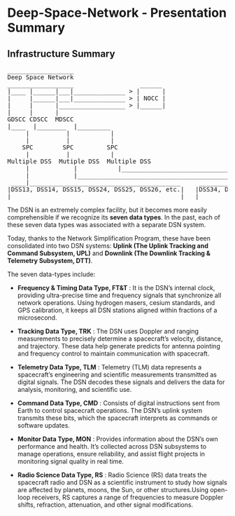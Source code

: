 # Deep-Space-Network - Presentation Summary

## Infrastructure Summary
<pre>
__________________
Deep Space Network
__________________                  ______  
|____ |______|___|______________ > |      |
|     |______|___|______________ > | NOCC |
|     |      |__________________ > |______|
|     |      |                       
GDSCC CDSCC  MDSCC
|____  |________  |_________
     |          |           |
     |          |           |
    SPC        SPC         SPC
     |          |           |
Multiple DSS  Mutiple DSS  Multiple DSS
     |            |           |________________________________________________________________
     |            |_________________________________________                                   |
 ____|_________________________________________     ________|____________________     _________|______________________
|DSS13, DSS14, DSS15, DSS24, DSS25, DSS26, etc.|   |DSS34, DSS43, DSS45 and DSS46|   | DSS54, DSS55, DSS65, and DSS63 |
|______________________________________________|   |_____________________________|   |________________________________|
</pre>




The DSN is an extremely complex facility, but it becomes more easily comprehensible if we recognize its **seven data types**. In the past, each of these seven data types was associated with a separate DSN system.

Today, thanks to the Network Simplification Program, these have been consolidated into two DSN systems: **Uplink (The Uplink Tracking and Command Subsystem, UPL)** and **Downlink (The Downlink Tracking & Telemetry Subsystem, DTT)**.

The seven data-types include:
- **Frequency & Timing Data Type, FT&T** : It is the DSN’s internal clock, providing ultra-precise time and frequency signals that synchronize all network operations. Using hydrogen masers, cesium standards, and GPS calibration, it keeps all DSN stations aligned within fractions of a microsecond. 

- **Tracking Data Type, TRK** : The DSN uses Doppler and ranging measurements to precisely determine a spacecraft’s velocity, distance, and trajectory. These data help generate predicts for antenna pointing and frequency control to maintain communication with spacecraft.

- **Telemetry Data Type, TLM** : Telemetry (TLM) data represents a spacecraft’s engineering and scientific measurements transmitted as digital signals. The DSN decodes these signals and delivers the data for analysis, monitoring, and scientific use.

- **Command Data Type, CMD** : Consists of digital instructions sent from Earth to control spacecraft operations. The DSN’s uplink system transmits these bits, which the spacecraft interprets as commands or software updates.

- **Monitor Data Type, MON** : Provides information about the DSN’s own performance and health. It’s collected across DSN subsystems to manage operations, ensure reliability, and assist flight projects in monitoring signal quality in real time.

- **Radio Science Data Type, RS** : Radio Science (RS) data treats the spacecraft radio and DSN as a scientific instrument to study how signals are affected by planets, moons, the Sun, or other structures.Using open-loop receivers, RS captures a range of frequencies to measure Doppler shifts, refraction, attenuation, and other signal modifications.